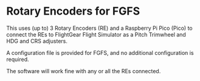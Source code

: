 Rotary Encoders for FGFS
==================

This uses (up to) 3 Rotary Encoders (RE) and a Raspberry Pi Pico (Pico) to connect the REs to FlightGear Flight Simulator as a Pitch Trimwheel and HDG and CRS adjusters.

A configuration file is provided for FGFS, and no additional configuration is required.

The software will work fine with any or all the REs connected.



